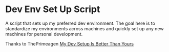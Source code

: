 # Dev Env Set Up Script

A script that sets up my preferred dev environment. The goal here is to standardize my environments across machines and quickly set up any new machines for personal development.

Thanks to ThePrimeagen
[My Dev Setup Is Better Than Yours](https://frontendmasters.com/courses/developer-productivity-v2/)
